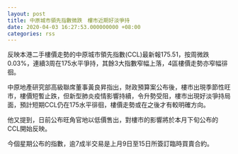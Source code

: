 ```yaml
---
layout: post
title: 中原城市領先指數微跌　樓市近期好淡爭持
date: 2020-04-03 16:27:53.000000000 +08:00
categories: rss
---
```


反映本港二手樓價走勢的中原城市領先指數(CCL)最新報175.51，按周微跌0.03%，連續3周在175水平爭持，其餘3大指數窄幅上落，4區樓價走勢亦窄幅徘徊。

中原地產研究部高級聯席董事黃良昇指出，財政預算案公布後，樓市出現季節性旺市，樓價短暫止跌，但新型肺炎疫情影響持續，令升勢受阻，樓市出現好淡爭持局面，預計短期CCL仍在175水平徘徊，樓價走勢或在之後才有較明確方向。

他又提到，日前公布旺角官地以低價售出，對樓市的影響將於本月下旬公布的CCL開始反映。

今個星期公布的指數，逾7成半交易是上月9日至15日所簽訂臨時買賣合約。
